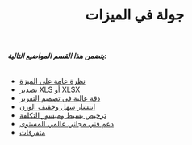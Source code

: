 ﻿---
title: جولة في الميزات
type: docs
weight: 20
url: /ar/jasperreports/feature-tour/
---
###### **يتضمن هذا القسم المواضيع التالية:**
- [نظرة عامة على الميزة](/cells/ar/jasperreports/feature-overview/)
- [تصدير XLS أو XLSX](/cells/ar/jasperreports/xls-or-xlsx-export/)
- [دقة عالية في تصميم التقرير](/cells/ar/jasperreports/high-fidelity-to-the-report-design/)
- [انتشار سهل وخفيف الوزن](/cells/ar/jasperreports/easy-and-lightweight-deployment/)
- [ترخيص بسيط وميسور التكلفة](/cells/ar/jasperreports/simple-and-affordable-licensing/)
- [دعم فني مجاني عالمي المستوى](/cells/ar/jasperreports/world-class-free-technical-support/)
- [متفرقات](/cells/ar/jasperreports/miscellaneous/)
